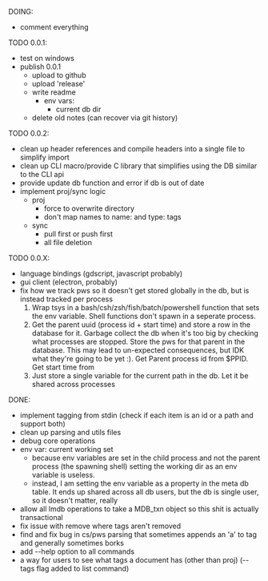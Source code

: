 DOING:
- comment everything


TODO 0.0.1:
- test on windows
- publish 0.0.1
    - upload to github
    - upload 'release'
    - write readme
        - env vars:
            - current db dir
    - delete old notes (can recover via git history)


TODO 0.0.2:
- clean up header references and compile headers into a single file to simplify import
- clean up CLI macro/provide C library that simplifies using the DB similar to the CLI api
- provide update db function and error if db is out of date
- implement proj/sync logic
    - proj
        - force to overwrite directory
        - don't map names to name: and type: tags
    - sync
        - pull first or push first
        - all file deletion



TODO 0.0.X:
- language bindings (gdscript, javascript probably)
- gui client (electron, probably)
- fix how we track pws so it doesn't get stored globally in the db, but is instead tracked per process
    1. Wrap tsys in a bash/csh/zsh/fish/batch/powershell function that sets the env variable. Shell functions don't spawn in a seperate process.
    2. Get the parent uuid (process id + start time) and store a row in the database for it. Garbage collect the db when it's too big by checking what processes are stopped. Store the pws for that parent in the database. This may lead to un-expected consequences, but IDK what they're going to be yet :). Get Parent process id from $PPID. Get start time from 
    3. Just store a single variable for the current path in the db. Let it be shared across processes


DONE:
- implement tagging from stdin (check if each item is an id or a path and support both)
- clean up parsing and utils files
- debug core operations
- env var: current working set
    - because env variables are set in the child process and not the parent process (the spawning shell) setting the working dir as an env variable is useless.
    - instead, I am setting the env variable as a property in the meta db table. It ends up shared across all db users, but the db is single user, so it doesn't matter, really
- allow all lmdb operations to take a MDB_txn object so this shit is actually transactional
- fix issue with remove where tags aren't removed
- find and fix bug in cs/pws parsing that sometimes appends an 'a' to tag and generally sometimes borks
- add --help option to all commands
- a way for users to see what tags a document has (other than proj) (--tags flag added to list command)
